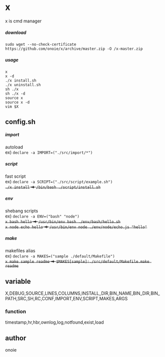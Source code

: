 # x
x is cmd manager  
##### download
`sudo wget --no-check-certificate https://github.com/onoie/x/archive/master.zip -O /x-master.zip`  
##### usage
`x`  
`x -d`  
`./x install.sh`  
`./x uninstall.sh`  
`sh ./x`  
`sh ./x -d`  
`source x`  
`source x -d`  
`vim $X`  
  
## config.sh
##### import
autoload  
ex) `declare -a IMPORT=("./src/import/*")`  
##### script
fast script  
ex) `declare -a SCRIPT=("./src/script/example.sh")`  
~~`./x install` => `/bin/bash ./script/install.sh`~~  
##### env
shebang scripts  
ex) `declare -a ENV=("bash" "node")`  
~~`x bash hello` => `/usr/bin/env bash ./env/bash/hello.sh`~~  
~~`x node echo hello` => `/usr/bin/env node ./env/node/echo.js "hello"`~~  
##### make
makefiles alias  
ex) `declare -a MAKES=("sample ./default/Makefile")`  
~~`x make sample readme` => `$MAKES[sample]:./src/default/Makefile.make readme`~~  
## variable
X,DEBUG,SOURCE,LINES,COLUMNS,INSTALL_DIR,BIN_NAME,BIN_DIR,BIN_PATH,SRC,SH,RC,CONF,IMPORT,ENV,SCRIPT,MAKES,ARGS
  
### function
timestamp,hr,hbr,ownlog,log,notfound,exist,load
  
## author
onoie
  
